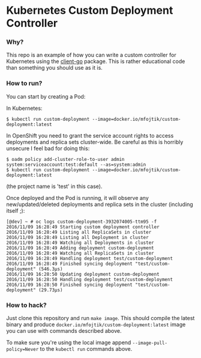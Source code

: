 # Kubernetes Custom Deployment Controller

### Why?

This repo is an example of how you can write a custom controller for Kubernetes using the
[client-go]() package.
This is rather educational code than something you should use as it is.


### How to run?

You can start by creating a Pod:

In Kubernetes:

```
$ kubectl run custom-deployment --image=docker.io/mfojtik/custom-deployment:latest
```

In OpenShift you need to grant the service account rights to access deployments and
replica sets cluster-wide. Be careful as this is horribly unsecure I feel bad for doing
this:

```
$ oadm policy add-cluster-role-to-user admin system:serviceaccount:test:default --as=system:admin
$ kubectl run custom-deployment --image=docker.io/mfojtik/custom-deployment:latest
```

(the project name is 'test' in this case).

Once deployed and the Pod is running, it will observe any new/updated/deleted deployments
and replica sets in the cluster (including itself ;):

```
[@dev] ~ # oc logs custom-deployment-3932074005-ttm95 -f
2016/11/09 16:28:49 Starting custom deployment controller
2016/11/09 16:28:49 Listing all ReplicaSets in cluster
2016/11/09 16:28:49 Listing all Deployment in cluster
2016/11/09 16:28:49 Watching all Deployments in cluster
2016/11/09 16:28:49 Adding deployment custom-deployment
2016/11/09 16:28:49 Watching all ReplicaSets in cluster
2016/11/09 16:28:49 Handling deployment test/custom-deployment
2016/11/09 16:28:49 Finished syncing deployment "test/custom-deployment" (546.3µs)
2016/11/09 16:28:50 Updating deployment custom-deployment
2016/11/09 16:28:50 Handling deployment test/custom-deployment
2016/11/09 16:28:50 Finished syncing deployment "test/custom-deployment" (29.73µs)
```

### How to hack?

Just clone this repository and run `make image`. This should compile the latest binary and
produce `docker.io/mfojtik/custom-deployment:latest` image you can use with commands
described above.

To make sure you're using the local image append `--image-pull-policy=Never` to the `kubectl run`
commands above.
